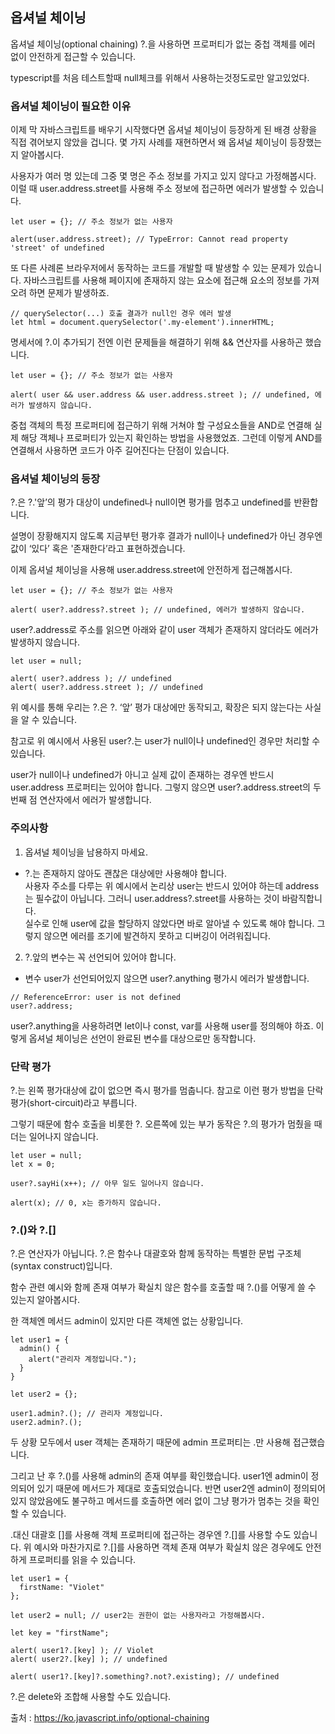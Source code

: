 ## 옵셔널 체이닝
옵셔널 체이닝(optional chaining) ?.을 사용하면 프로퍼티가 없는 중첩 객체를 에러 없이 안전하게 접근할 수 있습니다.

typescript를 처음 테스트할때 null체크를 위해서 사용하는것정도로만 알고있었다.

### 옵셔널 체이닝이 필요한 이유
이제 막 자바스크립트를 배우기 시작했다면 옵셔널 체이닝이 등장하게 된 배경 상황을 직접 겪어보지 않았을 겁니다. 몇 가지 사례를 재현하면서 왜 옵셔널 체이닝이 등장했는지 알아봅시다.

사용자가 여러 명 있는데 그중 몇 명은 주소 정보를 가지고 있지 않다고 가정해봅시다. 이럴 때 user.address.street를 사용해 주소 정보에 접근하면 에러가 발생할 수 있습니다.

```
let user = {}; // 주소 정보가 없는 사용자

alert(user.address.street); // TypeError: Cannot read property 'street' of undefined
```

또 다른 사례론 브라우저에서 동작하는 코드를 개발할 때 발생할 수 있는 문제가 있습니다. 자바스크립트를 사용해 페이지에 존재하지 않는 요소에 접근해 요소의 정보를 가져오려 하면 문제가 발생하죠.

```
// querySelector(...) 호출 결과가 null인 경우 에러 발생
let html = document.querySelector('.my-element').innerHTML;
```

명세서에 ?.이 추가되기 전엔 이런 문제들을 해결하기 위해 && 연산자를 사용하곤 했습니다.

```
let user = {}; // 주소 정보가 없는 사용자

alert( user && user.address && user.address.street ); // undefined, 에러가 발생하지 않습니다.
```

중첩 객체의 특정 프로퍼티에 접근하기 위해 거쳐야 할 구성요소들을 AND로 연결해 실제 해당 객체나 프로퍼티가 있는지 확인하는 방법을 사용했었죠. 그런데 이렇게 AND를 연결해서 사용하면 코드가 아주 길어진다는 단점이 있습니다.


### 옵셔널 체이닝의 등장
?.은 ?.'앞’의 평가 대상이 undefined나 null이면 평가를 멈추고 undefined를 반환합니다.

설명이 장황해지지 않도록 지금부턴 평가후 결과가 null이나 undefined가 아닌 경우엔 값이 ‘있다’ 혹은 '존재한다’라고 표현하겠습니다.

이제 옵셔널 체이닝을 사용해 user.address.street에 안전하게 접근해봅시다.
```
let user = {}; // 주소 정보가 없는 사용자

alert( user?.address?.street ); // undefined, 에러가 발생하지 않습니다.
```

user?.address로 주소를 읽으면 아래와 같이 user 객체가 존재하지 않더라도 에러가 발생하지 않습니다.

```
let user = null;

alert( user?.address ); // undefined
alert( user?.address.street ); // undefined
```

위 예시를 통해 우리는 ?.은 ?. ‘앞’ 평가 대상에만 동작되고, 확장은 되지 않는다는 사실을 알 수 있습니다.

참고로 위 예시에서 사용된 user?.는 user가 null이나 undefined인 경우만 처리할 수 있습니다.

user가 null이나 undefined가 아니고 실제 값이 존재하는 경우엔 반드시 user.address 프로퍼티는 있어야 합니다. 그렇지 않으면 user?.address.street의 두 번째 점 연산자에서 에러가 발생합니다.

### 주의사항
1. 옵셔널 체이닝을 남용하지 마세요.  
- ?.는 존재하지 않아도 괜찮은 대상에만 사용해야 합니다.  
사용자 주소를 다루는 위 예시에서 논리상 user는 반드시 있어야 하는데 address는 필수값이 아닙니다. 그러니 user.address?.street를 사용하는 것이 바람직합니다.  
실수로 인해 user에 값을 할당하지 않았다면 바로 알아낼 수 있도록 해야 합니다. 그렇지 않으면 에러를 조기에 발견하지 못하고 디버깅이 어려워집니다.  

2. ?.앞의 변수는 꼭 선언되어 있어야 합니다.
- 변수 user가 선언되어있지 않으면 user?.anything 평가시 에러가 발생합니다.
```
// ReferenceError: user is not defined
user?.address;
```
user?.anything을 사용하려면 let이나 const, var를 사용해 user를 정의해야 하죠. 이렇게 옵셔널 체이닝은 선언이 완료된 변수를 대상으로만 동작합니다.

### 단락 평가
?.는 왼쪽 평가대상에 값이 없으면 즉시 평가를 멈춥니다. 참고로 이런 평가 방법을 단락 평가(short-circuit)라고 부릅니다.

그렇기 때문에 함수 호출을 비롯한 ?. 오른쪽에 있는 부가 동작은 ?.의 평가가 멈췄을 때 더는 일어나지 않습니다.

```
let user = null;
let x = 0;

user?.sayHi(x++); // 아무 일도 일어나지 않습니다.

alert(x); // 0, x는 증가하지 않습니다.
```

### ?.()와 ?.[]
?.은 연산자가 아닙니다. ?.은 함수나 대괄호와 함께 동작하는 특별한 문법 구조체(syntax construct)입니다.

함수 관련 예시와 함께 존재 여부가 확실치 않은 함수를 호출할 때 ?.()를 어떻게 쓸 수 있는지 알아봅시다.

한 객체엔 메서드 admin이 있지만 다른 객체엔 없는 상황입니다.

```
let user1 = {
  admin() {
    alert("관리자 계정입니다.");
  }
}

let user2 = {};

user1.admin?.(); // 관리자 계정입니다.
user2.admin?.();
```

두 상황 모두에서 user 객체는 존재하기 때문에 admin 프로퍼티는 .만 사용해 접근했습니다.

그리고 난 후 ?.()를 사용해 admin의 존재 여부를 확인했습니다. user1엔 admin이 정의되어 있기 때문에 메서드가 제대로 호출되었습니다. 반면 user2엔 admin이 정의되어 있지 않았음에도 불구하고 메서드를 호출하면 에러 없이 그냥 평가가 멈추는 것을 확인할 수 있습니다.

.대신 대괄호 []를 사용해 객체 프로퍼티에 접근하는 경우엔 ?.[]를 사용할 수도 있습니다. 위 예시와 마찬가지로 ?.[]를 사용하면 객체 존재 여부가 확실치 않은 경우에도 안전하게 프로퍼티를 읽을 수 있습니다.

```
let user1 = {
  firstName: "Violet"
};

let user2 = null; // user2는 권한이 없는 사용자라고 가정해봅시다.

let key = "firstName";

alert( user1?.[key] ); // Violet
alert( user2?.[key] ); // undefined

alert( user1?.[key]?.something?.not?.existing); // undefined
```
?.은 delete와 조합해 사용할 수도 있습니다.

출처 : https://ko.javascript.info/optional-chaining
